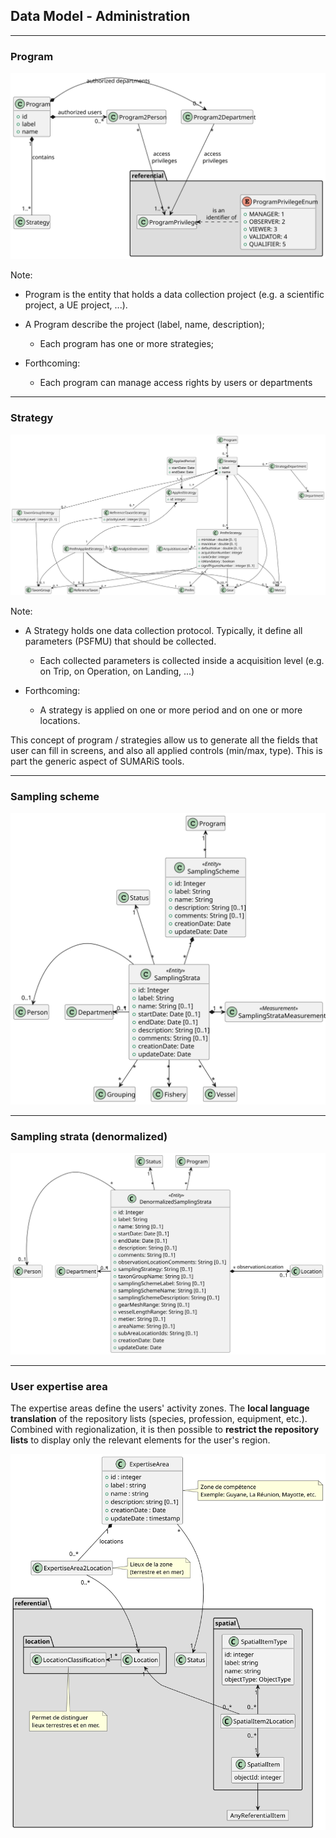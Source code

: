 ## Data Model - Administration

---
### Program

![program](model/administration/program.svg)

Note:
- Program is the entity that holds a data collection project (e.g. a scientific project, a UE project, ...).

- A Program describe the project (label, name, description);  
  * Each program has one or more strategies; 
   
- Forthcoming:
  * Each program can manage access rights by users or departments

---
### Strategy
![strategy](model/administration/strategy.svg)

Note:
- A Strategy holds one data collection protocol. Typically, it define all parameters (PSFMU) that should be collected.
  * Each collected parameters is collected inside a acquisition level (e.g. on Trip, on Operation, on Landing, ...)

- Forthcoming:
   * A strategy is applied on one or more period and on one or more locations.
   
This concept of program / strategies allow us to generate all the fields that user can fill in screens,
and also all applied controls (min/max, type).
This is part the generic aspect of SUMARiS tools.
 
---
### Sampling scheme

![samplingScheme](model/administration/samplingScheme/sampling-scheme.svg)

---
### Sampling strata (denormalized)

![denormalizedSamplingStrata](model/administration/samplingScheme/denormalized-sampling-strata.svg)

---
### User expertise area
The expertise areas define the users' activity zones. The **local language translation** of the repository lists (species, profession, equipment, etc.).
Combined with regionalization, it is then possible to **restrict the repository lists** to display only the relevant elements for the user's region.

![ExpertiseArea](model/administration/expertise-area.svg)
